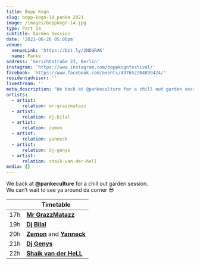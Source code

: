 ```yaml
---
title: Bopp Kogn
slug: bopp-kogn-14_panke_2021
image: /images/boppkogn-14.jpg
type: Part 14
subtitle: Garden Session
date: '2021-06-26 05:00pm'
venue:
  venueLink: 'https://bit.ly/2NDGRAK'
  name: Panke
address: 'Gerichtstraße 23, Berlin'
instagram: 'https://www.instagram.com/boppkognfestival/'
facebook: 'https://www.facebook.com/events/497652204899424/'
residentadvisor: ''
livestream: ''
meta_description: "We back at @pankeculture for a chill out garden session.\nWe can’t wait to see ya around da corner 😎"
artists:
  - artist:
      relation: mr-grazzmatazz
  - artist:
      relation: dj-bilal
  - artist:
      relation: zemon
  - artist:
      relation: yanneck
  - artist:
      relation: dj-genys
  - artist:
      relation: shaik-van-der-hell
media: []
---
```

We back at **@pankeculture** for a chill out garden session.  
We can’t wait to see ya around da corner 😎
  
||**Timetable** |
--- | ---
|17h|[**Mr GrazzMatazz**](/artists/mr-grazzmatazz/#content)
|19h|[**Dj Bilal**](/artists/dj-bilal/#content)
|20h|[**Zemon**](/artists/zemon/#content) and [**Yanneck**](/artists/yanneck/#content)
|21h|[**Dj Genys**](/artists/dj-genys/#content)
|22h|[**Shaik van der HeLL**](/artists/shaik-van-der-hell/#content)

